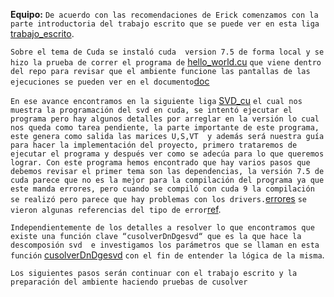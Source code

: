 
**Equipo:**
`De acuerdo con las recomendaciones de Erick comenzamos con la parte introductoria del trabajo escrito que se puede ver en esta liga` [trabajo_escrito](https://drive.google.com/open?id=1PNi8_NNgSnQ6JGYwPpLU8vXaHvoYvKRt). 


`Sobre el tema de Cuda se instaló cuda  version 7.5 de forma local y se hizo la prueba de correr el programa de` [hello_world.cu](https://github.com/ITAM-DS/analisis-numerico-computo-cientifico/tree/master/C/extensiones_a_C/CUDA/ejemplos) `que viene dentro del repo para revisar que el ambiente funcione las pantallas de las ejecuciones se pueden ver en el documento`[doc](https://drive.google.com/open?id=14fvFwO2YiefmB7jLa_57Mrcya4LJp9U5)

`En ese avance encontramos en la siguiente liga` [SVD_cu](https://github.com/OrangeOwlSolutions/Linear-Algebra/blob/master/SVD/SVD.cu) `el cual nos muestra la programación del svd en cuda, se intentó ejecutar el programa pero hay algunos detalles por arreglar en la versión lo cual nos queda como tarea pendiente, la parte importante de este programa, este genera como salida las marices U,S,VT  y además será nuestra guía para hacer la implementación del proyecto, primero trataremos de ejecutar el programa y después ver como se adecúa para lo que queremos lograr. Con este programa hemos encontrado que hay varios pasos que debemos revisar el primer tema son las dependencias, la versión 7.5 de cuda parece que no es la mejor para la compilación del programa ya que este manda errores, pero cuando se compiló con cuda 9 la compilación se realizó pero parece que hay problemas con los drivers.`[errores](https://drive.google.com/open?id=1X8OZytXac6IIF05bNcSYYLqMt_Wx48nR) `se vieron algunas referencias del tipo de error`[ref](https://devtalk.nvidia.com/default/topic/1027413/cuda-setup-and-installation/linux-installation-error-cudagetdevicecount-returned-30-gt-unknown-error/).

`Independientemente de los detalles a resolver lo que encontramos que existe una función clave “cusolverDnDgesvd“ que es la que hace la descomposión svd  e investigamos los parámetros que se llaman en esta función` [cusolverDnDgesvd](https://drive.google.com/open?id=10aRstbsBOadzWACAoH1dtRCZBcBAmjd5) `con el fin de entender la lógica de la misma`.

`Los siguientes pasos serán continuar con el trabajo escrito y la preparación del ambiente haciendo pruebas de cusolver`

